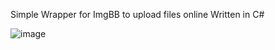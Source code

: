 Simple Wrapper for ImgBB to upload files online Written in C#

![image](https://github.com/user-attachments/assets/a5d30dfe-ba5e-40c6-94d4-b171b4912bbb)
